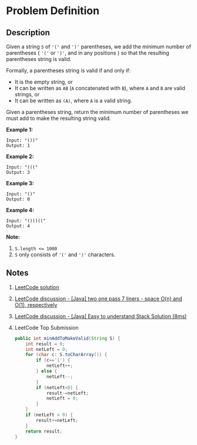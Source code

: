 # Problem Definition

## Description

Given a string `S` of `'('` and `')'` parentheses, we add the minimum number of parentheses ( `'('` or `')'`, and in any positions ) so that the resulting parentheses string is valid.

Formally, a parentheses string is valid if and only if:

* It is the empty string, or
* It can be written as `AB` (`A` concatenated with `B`), where `A` and `B` are valid strings, or
* It can be written as `(A)`, where `A` is a valid string.

Given a parentheses string, return the minimum number of parentheses we must add to make the resulting string valid.

**Example 1:**

```text
Input: "())"
Output: 1
```

**Example 2:**

```text
Input: "((("
Output: 3
```

**Example 3:**

```text
Input: "()"
Output: 0
```

**Example 4:**

```text
Input: "()))(("
Output: 4
```

**Note:**

1. `S.length <= 1000`
2. `S` only consists of `'('` and `')'` characters.

## Notes

1. [LeetCode solution](https://leetcode.com/problems/minimum-add-to-make-parentheses-valid/solution/)
1. [LeetCode discussion - [Java] two one pass 7 liners - space O(n) and O(1), respectively](https://leetcode.com/problems/minimum-add-to-make-parentheses-valid/discuss/181086/Java-two-one-pass-7-liners-space-O(n)-and-O(1)-respectively)
1. [LeetCode discussion - [Java] Easy to understand Stack Solution (8ms)](https://leetcode.com/problems/minimum-add-to-make-parentheses-valid/discuss/182799/Java-Easy-to-understand-Stack-Solution-(8ms))
1. LeetCode Top Submission

    ```java
    public int minAddToMakeValid(String S) {
        int result = 0;
        int netLeft = 0;
        for (char c: S.toCharArray()) {
            if (c=='(') {
                netLeft++;
            } else {
                netLeft--;
            }
            if (netLeft<0) {
                result-=netLeft;
                netLeft = 0;
            }
        }
        if (netLeft > 0) {
            result+=netLeft;
        }
        return result;
    }
    ```